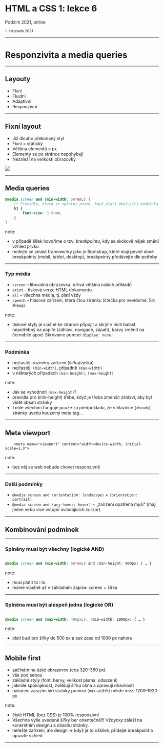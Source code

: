 # HTML a CSS 1: lekce 6

Podzim 2021, online

<small>1. listopadu 2021</small>

---

# Responzivita a media queries

---

## Layouty
+ Fixní
+ Fluidní
+ Adaptivní
+ Responzivní

---

## Fixní layout
+ Již dlouho překonaný styl
+ Fixní = statický
+ Většina elementů v px
+ Elementy se po stránce nepohybují
+ Nezáleží na velikosti obrazovky

<img src="https://miro.medium.com/max/2000/1*dUZudP2xfPLzMiw5L8ieTQ.gif" style="max-height: 180vh;" />

---

## Media queries

```css
@media screen and (min-width: 60rem;) {
    /* Pravidla, která se uplatní pouze, když platí obalující podmínka. */
    h1 {
        font-size: 3.5rem;
    }
}
```

note:

- v případě šířek hovoříme o tzv. _breakpointu_, kdy se skokově nějak změní vzhled prvku
- nedejte se zmást frameworky jako je Bootstrap, které mají pevně dané breakpointy (mobil, tablet, desktop), breakpointy předávejte dle potřeby

---

### Typ média

- `screen` – libovolná obrazovka, drtivá většina našich příkladů
- `print` – tisková verze HTML dokumentu
- `all` – všechna média, tj. platí vždy
- `speech` – hlasová zařízení, která čtou stránku (čtečka pro nevidomé, Siri, Alexa)

note:

- tiskové styly je slušné ke stránce připojit a skrýt v nich balast, nepotřebný na papíře (záhlaví, navigace, zápatí), barvy změnit na černobílé apod. Skrýváme pomocí `display: none;`

---

### Podmínka

- nejčastěji rozměry zařízení (šířka/výška)
- nejčastěji `(min-width)`, případně `(max-width)`
- v některých případech `(min-height)`, `(max-height)`

note:

- Jak se vyhodnotí `(max-height)`?
- pravidla pro (min-height) třeba, když je třeba zmenšit záhlaví, aby byl vidět obsah stránky
- Tohle všechno funguje pouze za předpokladu, že v hlavičce (`<head>`) stránky uvedu kouzelný meta tag…

---

## Meta viewport

```htmlmixed
    <meta name="viewport" content="width=device-width, initial-scale=1.0">
```

note:

- bez něj se web nebude chovat responzivně

---

### Další podmínky

- `@media screen and (orientation: landscape)` × `(orientation: portrait)`
- `@media screen and (any-hover: hover)` ~ „zařízení opatřená myší“ (mají jeden nebo více vstupů ovládajících kurzor)

---

## Kombinování podmínek

---

### Splněny musí být všechny (logické AND)

```css

@media screen and (min-width: 60rem;) and (min-height: 900px) { … }

```

note:

- musí platit to i to
- máme vlastně už v základním zápise: screen + šířka

---

### Splněna musí být alespoň jedna (logické OR)

```css

@media screen and (max-width: 499px;), (min-width: 1000px) { … }

```

note:

- platí buď pro šířky do 500 px a pak zase od 1000 px nahoru

---

## Mobile first

- začínám na úzké obrazovce (cca 320–360 px)
- vše pod sebou
- základní styly (font, barvy, velikost písma, odsazení)
- jakmile spokojenost, zvětšuji šířku okna a opravuji ohavnosti
- nakonec zarazím šíři stránky pomocí (`max-width`) někde mezi 1200–1920 px

note:

- čisté HTML (bez CSS) je 100% responzivní
- Všechna výše uvedené šířky ber orientečně!!! Vždycky záleží na konkrétním designu a obsahu stránky.
- neřešte zařízení, ale design ⇒ když je to ošklivé, přidejte breakpoint a upravte vzhled

---
